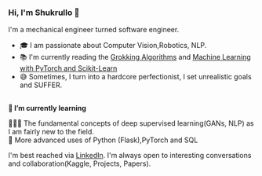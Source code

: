 ### Hi, I'm Shukrullo 👋


I'm a mechanical engineer turned software engineer. 

- 🎓 I am passionate about Computer Vision,Robotics, NLP.
- 📚 I'm currently reading the [Grokking Algorithms](https://edu.anarcho-copy.org/Algorithm/grokking-algorithms-illustrated-programmers-curious.pdf) and [Machine Learning with PyTorch and Scikit-Learn](https://sebastianraschka.com/blog/2022/ml-pytorch-book.html)
- 😅 Sometimes, I turn into a hardcore perfectionist, I set unrealistic goals and SUFFER. 
##
**🌱 I’m currently learning**

🙇🏻‍♀️ The fundamental concepts of deep supervised learning(GANs, NLP) as I am fairly new to the field.   
🔧 More advanced uses of Python (Flask),PyTorch and SQL  

I'm best reached via [LinkedIn](https://www.linkedin.com/in/shukrullo-nazirjonov/). I'm always open to interesting conversations and collaboration(Kaggle, Projects, Papers).


